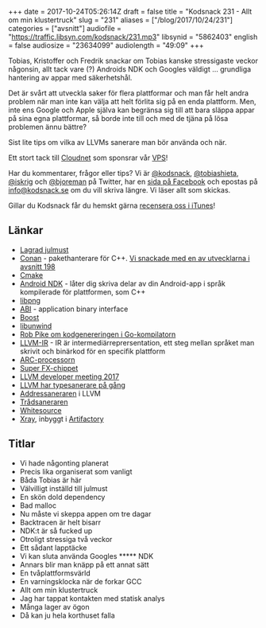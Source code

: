 +++
date = 2017-10-24T05:26:14Z
draft = false
title = "Kodsnack 231 - Allt om min klustertruck"
slug = "231"
aliases = ["/blog/2017/10/24/231"]
categories = ["avsnitt"]
audiofile = "https://traffic.libsyn.com/kodsnack/231.mp3"
libsynid = "5862403"
english = false
audiosize = "23634099"
audiolength = "49:09"
+++

Tobias, Kristoffer och Fredrik snackar om Tobias kanske stressigaste veckor någonsin, allt tack vare (?) Androids NDK och Googles väldigt … grundliga hantering av appar med säkerhetshål.

Det är svårt att utveckla saker för flera plattformar och man får helt andra problem när man inte kan välja att helt förlita sig på en enda plattform. Men, inte ens Google och Apple själva kan begränsa sig till att bara släppa appar på sina egna plattformar, så borde inte till och med de tjäna på lösa problemen ännu bättre?

Sist lite tips om vilka av LLVMs sanerare man bör använda och när.

Ett stort tack till [Cloudnet](http://www.cloudnet.se) som sponsrar vår [VPS](http://en.wikipedia.org/wiki/Virtual_private_server)!

Har du kommentarer, frågor eller tips? Vi är [@kodsnack](https://www.twitter.com/kodsnack), [@tobiashieta](https://www.twitter.com/tobiashieta), [@iskrig](https://www.twitter.com/iskrig) och [@bjoreman](https://www.twitter.com/bjoreman) på Twitter, har en [sida på Facebook](https://www.facebook.com/kodsnack) och epostas på [info@kodsnack.se](mailto:info@kodsnack.se) om du vill skriva längre. Vi läser allt som skickas.

Gillar du Kodsnack får du hemskt gärna [recensera oss i iTunes](http://itunes.apple.com/se/podcast/kodsnack/id561631498?l=en)!

## Länkar ##
* [Lagrad julmust](http://www.sockerbiten.org/nygarda-lagrad-julmust-ekfat/)
* [Conan](https://www.conan.io/) - pakethanterare för C++. [Vi snackade med en av utvecklarna i avsnitt 198](https://kodsnack.se/198/)
* [Cmake](https://cmake.org/)
* [Android NDK](https://developer.android.com/ndk/index.html) - låter dig skriva delar av din Android-app i språk kompilerade för plattformen, som C++
* [libpng](http://www.libpng.org/pub/png/libpng.html)
* [ABI](https://en.wikipedia.org/wiki/Application_binary_interface) - application binary interface
* [Boost](http://www.boost.org/)
* [libunwind](http://www.nongnu.org/libunwind/)
* [Rob Pike om kodgenereringen i Go-kompilatorn](https://youtu.be/KINIAgRpkDA)
* [LLVM-IR](https://llvm.org/docs/tutorial/LangImpl03.html) - IR är intermediärreprersentation, ett steg mellan språket man skrivit och binärkod för en specifik plattform
* [ARC-processorn](https://en.wikipedia.org/wiki/ARC_%28processor%29)
* [Super FX-chippet](https://en.wikipedia.org/wiki/Super_FX)
* [LLVM developer meeting 2017](https://llvm.org/devmtg/2017-10/)
* [LLVM har typesanerare på gång](https://reviews.llvm.org/D32198)
* [Addressaneraren](https://clang.llvm.org/docs/AddressSanitizer.html) i LLVM
* [Trådsaneraren](https://clang.llvm.org/docs/ThreadSanitizer.html)
* [Whitesource](https://www.whitesourcesoftware.com/)
* [Xray](https://www.jfrog.com/xray/), inbyggt i [Artifactory](https://www.jfrog.com/artifactory/)

## Titlar ##
* Vi hade någonting planerat
* Precis lika organiserat som vanligt
* Båda Tobias är här
* Välvilligt inställd till julmust
* En skön dold dependency
* Bad malloc
* Nu måste vi skeppa appen om tre dagar
* Backtracen är helt bisarr
* NDK:t är så fucked up
* Otroligt stressiga två veckor
* Ett sådant lapptäcke
* Vi kan sluta använda Googles ***** NDK
* Annars blir man knäpp på ett annat sätt
* En tvåplattformsvärld
* En varningsklocka när de forkar GCC
* Allt om min klustertruck
* Jag har tappat kontakten med statisk analys
* Många lager av ögon
* Då kan ju hela korthuset falla